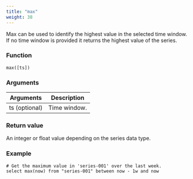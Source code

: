 ```yaml
---
title: "max"
weight: 38
---
```


Max can be used to identify the highest value in the selected time window. If no time window is provided it returns the highest value of the series.

### Function

    max([ts])

### Arguments

 Arguments   | Description
 ----------- | -----------
ts (optional) | Time window.

### Return value

An integer or float value depending on the series data type.

### Example

    # Get the maximum value in 'series-001' over the last week.
    select max(now) from "series-001" between now - 1w and now
